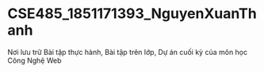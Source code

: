 # CSE485_1851171393_NguyenXuanThanh
Nơi lưu trữ Bài tập thực hành, Bài tập trên lớp, Dự án cuối kỳ của môn học Công Nghệ Web
